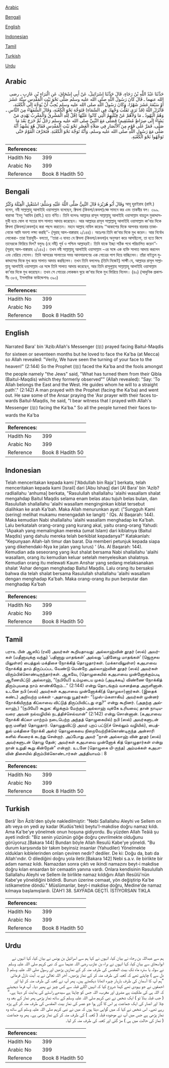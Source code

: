 [Arabic](#arabic)

[Bengali](#bengali)

[English](#english)

[Indonesian](#indonesian)

[Tamil](#tamil)

[Turkish](#turkish)

[Urdu](#urdu)

## Arabic


<div dir="rtl" lang="ar" style={{fontSize:'larger',backgroundColor:'#f8f9fa',padding:20}}>
حَدَّثَنَا عَبْدُ اللَّهِ بْنُ رَجَاءٍ، قَالَ حَدَّثَنَا إِسْرَائِيلُ، عَنْ أَبِي إِسْحَاقَ، عَنِ الْبَرَاءِ بْنِ عَازِبٍ ـ رضى الله عنهما ـ قَالَ كَانَ رَسُولُ اللَّهِ صلى الله عليه وسلم صَلَّى نَحْوَ بَيْتِ الْمَقْدِسِ سِتَّةَ عَشَرَ أَوْ سَبْعَةَ عَشَرَ شَهْرًا، وَكَانَ رَسُولُ اللَّهِ صلى الله عليه وسلم يُحِبُّ أَنْ يُوَجَّهَ إِلَى الْكَعْبَةِ، فَأَنْزَلَ اللَّهُ ‏(‏قَدْ نَرَى تَقَلُّبَ وَجْهِكَ فِي السَّمَاءِ‏)‏ فَتَوَجَّهَ نَحْوَ الْكَعْبَةِ، وَقَالَ السُّفَهَاءُ مِنَ النَّاسِ ـ وَهُمُ الْيَهُودُ ـ مَا وَلاَّهُمْ عَنْ قِبْلَتِهِمُ الَّتِي كَانُوا عَلَيْهَا ‏(‏قُلْ لِلَّهِ الْمَشْرِقُ وَالْمَغْرِبُ يَهْدِي مَنْ يَشَاءُ إِلَى صِرَاطٍ مُسْتَقِيمٍ‏)‏ فَصَلَّى مَعَ النَّبِيِّ صلى الله عليه وسلم رَجُلٌ ثُمَّ خَرَجَ بَعْدَ مَا صَلَّى، فَمَرَّ عَلَى قَوْمٍ مِنَ الأَنْصَارِ فِي صَلاَةِ الْعَصْرِ نَحْوَ بَيْتِ الْمَقْدِسِ فَقَالَ هُوَ يَشْهَدُ أَنَّهُ صَلَّى مَعَ رَسُولِ اللَّهِ صلى الله عليه وسلم، وَأَنَّهُ تَوَجَّهَ نَحْوَ الْكَعْبَةِ‏.‏ فَتَحَرَّفَ الْقَوْمُ حَتَّى تَوَجَّهُوا نَحْوَ الْكَعْبَةِ‏.‏
</div>
<div style={{backgroundColor:'#f8f9fa',padding:20, marginBottom: 10}}><table> <thead> <tr> <th>References:</th> <th></th> </tr> </thead> <tbody><tr><td>Hadith No</td><td>399</td></tr><tr><td>Arabic No</td><td>399</td></tr><tr><td>Reference</td><td>Book 8 Hadith 50</td></tr></tbody></table></div>

## Bengali


<div dir="ltr" lang="bn" style={{fontSize:'larger',backgroundColor:'#f8f9fa',padding:20}}>
وَقَالَ أَبُو هُرَيْرَةَ قَالَ النَّبِيُّ صَلَّى اللَّهُ عَلَيْهِ وَسَلَّمَ: اسْتَقْبِلِ الْقِبْلَةَ وَكَبِّرْ আবূ হুরাইরাহ (রাযি.) বলেন, নবী সাল্লাল্লাহু আলাইহি ওয়াসাল্লাম বলেছেন, ক্বিবলা (কিবলা/কেবলা)হ্কে সামনে কর এবং তাকবীর বল। ৩৯৯. বারাআ ‘ইবনু ‘আযিব (রাযি.) হতে বর্ণিত। তিনি বলেনঃ আল্লাহর রাসূল সাল্লাল্লাহু আলাইহি ওয়াসাল্লাম বায়তুল মুকাদ্দাসমুখী হয়ে ষোল বা সতের মাস সালাত আদায় করেছেন। আর আল্লাহর রাসূল সাল্লাল্লাহু আলাইহি ওয়াসাল্লাম কা’বার দিকে ক্বিবলা (কিবলা/কেবলা)হ করা পছন্দ করতেন। মহান আল্লাহ নাযিল করেনঃ ‘‘আকাশের দিকে আপনার বারবার তাকানোকে আমি অবশ্য লক্ষ্য করছি’’- (সূরাহ্ আল-বাক্বারাহ ২/১৪৪)। অতঃপর তিনি কা‘বার দিকে মুখ করেন। আর নির্বোধ লোকেরা- তারা ইয়াহুদী- বলতো, ‘‘তারা এ যাবত যে ক্বিবলা (কিবলা/কেবলা)হ অনুসরণ করে আসছিলো, তা হতে কিসে তাদেরকে ফিরিয়ে দিল? বলুনঃ (হে নবী) পূর্ব ও পশ্চিম আল্লাহরই। তিনি যাকে ইচ্ছা সঠিক পথে পরিচালিত করেন’’- (সূরাহ্ আল-বাক্বারাহ ২/১৪২)। তখন নবী সাল্লাল্লাহু আলাইহি ওয়াসাল্লাম -এর সঙ্গে এক ব্যক্তি সালাত আদায় করলেন এবং বেরিয়ে গেলেন। তিনি আসরের সালাতের সময় আনসারগণের এক গোত্রের পাশ দিয়ে যাচ্ছিলেন। তাঁরা বাইতুল মুকাদ্দাসের দিকে মুখ করে সালাত আদায় করছিলেন। তখন তিনি বললেনঃ (তিনি নিজেই) সাক্ষী যে, আল্লাহর রাসূল সাল্লাল্লাহু আলাইহি ওয়াসাল্লাম এর সঙ্গে তিনি সালাত আদায় করেছেন, আর তিনি রাসূলুল্লাহ সাল্লাল্লাহু আলাইহি ওয়াসাল্লাম কা’বার দিকে মুখ করেছেন। তখন সে গোত্রের লোকজন ঘুরে কা‘বার দিকে মুখ ফিরিয়ে নিলেন। (৪০) (আধুনিক প্রকাশনীঃ ৩৮৪, ইসলামিক ফাউন্ডেশনঃ ৩৯০)
</div>
<div style={{backgroundColor:'#f8f9fa',padding:20, marginBottom: 10}}><table> <thead> <tr> <th>References:</th> <th></th> </tr> </thead> <tbody><tr><td>Hadith No</td><td>399</td></tr><tr><td>Arabic No</td><td>399</td></tr><tr><td>Reference</td><td>Book 8 Hadith 50</td></tr></tbody></table></div>

## English


<div dir="ltr" lang="en" style={{fontSize:'larger',backgroundColor:'#f8f9fa',padding:20}}>
Narrated Bara' bin 'Azib:Allah's Messenger (ﷺ) prayed facing Baitul-Maqdis for sixteen or seventeen months but he loved to face the Ka'ba (at Mecca) so Allah revealed: "Verily, We have seen the turning of your face to the heaven!" (2:144) So the Prophet (ﷺ) faced the Ka'ba and the fools amongst the people namely "the Jews" said, "What has turned them from their Qibla (Baitul-Maqdis) which they formerly observed"" (Allah revealed): "Say: 'To Allah belongs the East and the West. He guides whom he will to a straight path'." (2:142) A man prayed with the Prophet (facing the Ka'ba) and went out. He saw some of the Ansar praying the 'Asr prayer with their faces towards Baitul-Maqdis, he said, "I bear witness that I prayed with Allah's Messenger (ﷺ) facing the Ka'ba." So all the people turned their faces towards the Ka'ba
</div>
<div style={{backgroundColor:'#f8f9fa',padding:20, marginBottom: 10}}><table> <thead> <tr> <th>References:</th> <th></th> </tr> </thead> <tbody><tr><td>Hadith No</td><td>399</td></tr><tr><td>Arabic No</td><td>399</td></tr><tr><td>Reference</td><td>Book 8 Hadith 50</td></tr></tbody></table></div>

## Indonesian


<div dir="ltr" lang="id" style={{fontSize:'larger',backgroundColor:'#f8f9fa',padding:20}}>
Telah menceritakan kepada kami ['Abdullah bin Raja'] berkata, telah menceritakan kepada kami [Israil] dari [Abu Ishaq] dari [Al Bara' bin 'Azib? radliallahu 'anhuma] berkata, "Rasulullah shallallahu 'alaihi wasallam shalat mengahdap Baitul Maqdis selama enam belas atau tujuh belas bulan, dan Rasulullah shallallahu 'alaihi wasallam menginginkan kiblat tersebut dialihkan ke arah Ka'bah. Maka Allah menurunkan ayat: ("Sungguh Kami (sering) melihat mukamu menengadah ke langit) ' (Qs. Al Baqarah: 144). Maka kemudian Nabi shallallahu 'alaihi wasallam menghadap ke Ka'bah. Lalu berkatalah orang-orang yang kurang akal, yaitu orang-orang Yahudi: '(Apakah yang memalingkan mereka (umat Islam) dari kiblatnya (Baitul Maqdis) yang dahulu mereka telah berkiblat kepadanya?" Katakanlah: "Kepunyaan Allah-lah timur dan barat. Dia memberi petunjuk kepada siapa yang dikehendaki-Nya ke jalan yang lurus) ' (As. Al Baqarah: 144). Kemudian ada seseorang yang ikut shalat bersama Nabi shallallahu 'alaihi wasallam, orang itu kemudian keluar setelah menyelesikan shalatnya. Kemudian orang itu melewati Kaum Anshar yang sedang melaksanakan shalat 'Ashar dengan menghadap Baitul Maqdis. Lalu orang itu bersaksi bahwa dia telah shalat bersama Rasulullah shallallahu 'alaihi wasallam dengan menghadap Ka'bah. Maka orang-orang itu pun berputar dan menghadap Ka'bah
</div>
<div style={{backgroundColor:'#f8f9fa',padding:20, marginBottom: 10}}><table> <thead> <tr> <th>References:</th> <th></th> </tr> </thead> <tbody><tr><td>Hadith No</td><td>399</td></tr><tr><td>Arabic No</td><td>399</td></tr><tr><td>Reference</td><td>Book 8 Hadith 50</td></tr></tbody></table></div>

## Tamil


<div dir="ltr" lang="ta" style={{fontSize:'larger',backgroundColor:'#f8f9fa',padding:20}}>
பராஉ பின் ஆஸிப் (ரலி) அவர்கள் கூறியதாவது: அல்லாஹ்வின் தூதர் (ஸல்) அவர்கள் (மதீனாவுக்கு வந்து) ‘பதினாறு மாதங்கள்’ அல்லது ‘பதினேழு மாதங்கள்’ (ஜெருசல மிலுள்ள) பைத்துல் மக்திசை நோக்கித் தொழுதார்கள். (மக்காவிலுள்ள) கஅபாவை நோக்கித் தாம் திருப்பப்பட வேண்டு மென்றே அல்லாஹ்வின் தூதர் (ஸல்) அவர்கள் விரும்பிக்கொண்டிருந்தார்கள். ஆகவே, (தொழுகையில் கஅபாவை முன்னோக்கும்படி ஆணையிட்டு) அல்லாஹ், “(நபியே!) உம்முடைய முகம் (அடிக்கடி) விண்ணை நோக்கித் திரும்புவதை நாம் காண்கிறோம்...” (2:144) என்று தொடங்கும் வசனத்தை அருளினான். உடனே நபி (ஸல்) அவர்கள் கஅபாவை முன்னோக்கி(த் தொழலா)னார்கள். (இதைக் கண்ட) அறிவற்ற மக்கள் -அதாவது யூதர்கள்- “(முஸ்-ம்களாகிய) அவர்கள் முன்னர் நோக்கியிருந்த கிப்லாவை விட்டுத் திருப்பிவிட்டது எது?” என்று கூறினர். (அதற்கு அல்லாஹ்,) “(நபியே!) கூறுக: கிழக்கும் மேற்கும் அல்லாஹ் வுக்கே உரியவை; தான் நாடியவரை அவன் நல்வழியில் நடத்திச்செல்வான்” (2:142) என்று சொன்னான். (கஅபாவை நோக்கி கிப்லா மாற்றம் நடைபெற்ற அந்தத் தொழுகையில்) நபி (ஸல்) அவர்களுடன் ஒரு மனிதர் தொழுதார். தொழுதுவிட்டு அவர் புறப் பட்டு(ச் செல்லும் வழியில்), பைத்துல் மக்திசை நோக்கி அஸ்ர் தொழுகையை நிறைவேற்றிக்கொண்டிருந்த அன்சாரி களில் சிலரைக் கடந்து சென்றார். அப்போது அவர் “நான் அல்லாஹ் வின் தூதர் (ஸல்) அவர்களுடன் தொழு தேன்; அவர்கள் கஅபாவை முன்னோக் கித் தொழுதார்கள் என்று நான் உறுதி கூறு கின்றேன்” என்றார். உடனே (தொழுகை யி-ருந்த) அம்மக்கள் கஅபாவின் திசையில் திரும்பிக்கொண்டார்கள் அத்தியாயம் : 8
</div>
<div style={{backgroundColor:'#f8f9fa',padding:20, marginBottom: 10}}><table> <thead> <tr> <th>References:</th> <th></th> </tr> </thead> <tbody><tr><td>Hadith No</td><td>399</td></tr><tr><td>Arabic No</td><td>399</td></tr><tr><td>Reference</td><td>Book 8 Hadith 50</td></tr></tbody></table></div>

## Turkish


<div dir="ltr" lang="tr" style={{fontSize:'larger',backgroundColor:'#f8f9fa',padding:20}}>
Berâ' İbn Âzib'den şöyle nakledilmiştir: "Nebi Sallallahu Aleyhi ve Sellem on altı veya on yedi ay kadar (Kudüs'teki) beytu'I-makdise doğru namaz kıldı. Ama Ka'be'ye yönelmek onun hoşuna gidiyordu. Bu yüzden Allah Teâiâ şu ayeti indirdi: "Biz senin yüzünün göğe doğru çevrilmekte olduğunu görüyoruz.[Bakara 144] Bundan böyle Allah Resulü Kabe'ye yöneldi. "Bu durum karşısında bir takım beyinsiz insanlar (Yahudiler) Yönelmekte oldukları kıblelerinden onlan çeviren nedir? dediler. De ki: Doğu da, batı da Allah'ındır. O dilediğini doğru yola iletir.[Bakara 142] Nebi s.a.v. ile birlikte bir adam namaz kıldı. Namazdan sonra çıktı ve ikindi namazını beyt-i makdise doğru kılan ensardan bir cemaatin yanına vardı. Onlara kendisinin Rasulullah Sallallahu Aleyhi ve Sellem ile birlikte namaz kıldığını Allah Resûlü'nün Kabe'ye yöneldiğini bildirdi. Bunun üzerine cemaat, yön değiştirip Ka'be istikametine döndü." Müslümanlar, beyt-i makdise doğru, Medine'de namaz kılmaya başlamışlardı. İZAH’I 38. SAYFADA GEÇTİ. İSTİYORSAN TIKLA
</div>
<div style={{backgroundColor:'#f8f9fa',padding:20, marginBottom: 10}}><table> <thead> <tr> <th>References:</th> <th></th> </tr> </thead> <tbody><tr><td>Hadith No</td><td>399</td></tr><tr><td>Arabic No</td><td>399</td></tr><tr><td>Reference</td><td>Book 8 Hadith 50</td></tr></tbody></table></div>

## Urdu


<div dir="rtl" lang="ur" style={{fontSize:'larger',backgroundColor:'#f8f9fa',padding:20}}>
ہم سے عبداللہ بن رجاء نے بیان کیا، انہوں نے کہا ہم سے اسرائیل بن یونس نے بیان کیا، کہا انہوں نے ابواسحاق سے بیان کیا، کہا انہوں نے براء بن عازب رضی اللہ عنہما سے کہ نبی کریم صلی اللہ علیہ وسلم نے سولہ یا سترہ ماہ تک بیت المقدس کی طرف منہ کر کے نمازیں پڑھیں اور رسول صلی اللہ علیہ وسلم ( دل سے ) چاہتے تھے کہ کعبہ کی طرف منہ کر کے نماز پڑھیں۔ آخر اللہ تعالیٰ نے یہ آیت نازل فرمائی ”ہم آپ کا آسمان کی طرف باربار چہرہ اٹھانا دیکھتے ہیں۔ پھر آپ نے کعبہ کی طرف منہ کر لیا اور احمقوں نے جو یہودی تھے کہنا شروع کیا کہ انہیں اگلے قبلہ سے کس چیز نے پھیر دیا۔ آپ فرما دیجیئے کہ اللہ ہی کی ملکیت ہے مشرق اور مغرب، اللہ جس کو چاہتا ہے سیدھے راستے کی ہدایت کر دیتا ہے۔“ ( جب قبلہ بدلا تو ) ایک شخص نے نبی کریم صلی اللہ علیہ وسلم کے ساتھ نماز پڑھی پھر نماز کے بعد وہ چلا اور انصار کی ایک جماعت پر اس کا گزر ہوا جو عصر کی نماز بیت المقدس کی طرف منہ کر کے پڑھ رہے تھے۔ اس شخص نے کہا کہ میں گواہی دیتا ہوں کہ میں نے نبی کریم صلی اللہ علیہ وسلم کے ساتھ وہ نماز پڑھی ہے جس میں آپ نے موجودہ قبلہ ( کعبہ ) کی طرف منہ کر کے نماز پڑھی ہے۔ پھر وہ جماعت ( نماز کی حالت میں ہی ) مڑ گئی اور کعبہ کی طرف منہ کر لیا۔
</div>
<div style={{backgroundColor:'#f8f9fa',padding:20, marginBottom: 10}}><table> <thead> <tr> <th>References:</th> <th></th> </tr> </thead> <tbody><tr><td>Hadith No</td><td>399</td></tr><tr><td>Arabic No</td><td>399</td></tr><tr><td>Reference</td><td>Book 8 Hadith 50</td></tr></tbody></table></div>